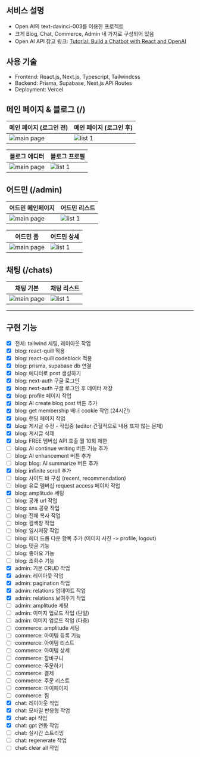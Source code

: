 ## 서비스 설명

- Open AI의 text-davinci-003를 이용한 프로젝트
- 크게 Blog, Chat, Commerce, Admin 네 가지로 구성되어 있음
- Open AI API 참고 링크: [Tutorial: Build a Chatbot with React and OpenAI](https://blog.bitsrc.io/tutorial-build-a-chatbot-with-react-and-openai-2c183c50991e)

## 사용 기술

- Frontend: React.js, Next.js, Typescript, Tailwindcss
- Backend: Prisma, Supabase, Next.js API Routes
- Deployment: Vercel

## 메인 페이지 & 블로그 (/)

<table>
  <thead>
    <tr>
      <th style="text-align: center">메인 페이지 (로그인 전)</th>
      <th style="text-align: center">메인 페이지 (로그인 후)</th>
    </tr>
  </thead>
  <tbody>
    <tr>
      <td><img src="https://user-images.githubusercontent.com/38210233/233589589-42526cdd-bd6b-4642-90f9-f40b1aa10c55.png" alt="main page"/></td>
      <td><img src="https://user-images.githubusercontent.com/38210233/233589641-d534e382-0f5c-4227-9607-9d093fb6513d.png" alt="list 1" /></td>
    </tr>
  </tbody>
</table>

<table>
  <thead>
    <tr>
      <th style="text-align: center">블로그 에디터</th>
      <th style="text-align: center">블로그 프로필</th>
    </tr>
  </thead>
  <tbody>
    <tr>
      <td><img src="https://user-images.githubusercontent.com/38210233/233589902-81a10149-7eb4-4d56-a0b9-876bd9c48b4a.png" alt="main page"/></td>
      <td><img src="https://user-images.githubusercontent.com/38210233/233589950-bb926d4c-55c1-41bd-a71c-bd106c9d25a1.png" alt="list 1" /></td>
    </tr>
  </tbody>
</table>

## 어드민 (/admin)

<table>
  <thead>
    <tr>
      <th style="text-align: center">어드민 메인페이지</th>
      <th style="text-align: center">어드민 리스트</th>
    </tr>
  </thead>
  <tbody>
    <tr>
      <td><img src="https://user-images.githubusercontent.com/38210233/233590181-9a5b5dbb-434d-4036-a9dd-07782471a2d1.png" alt="main page"/></td>
      <td><img src="https://user-images.githubusercontent.com/38210233/233590341-b597fde5-f5b0-4a40-8451-2ace5d9eaf85.png" alt="list 1" /></td>
    </tr>
  </tbody>
</table>

<table>
  <thead>
    <tr>
      <th style="text-align: center">어드민 폼</th>
      <th style="text-align: center">어드민 상세</th>
    </tr>
  </thead>
  <tbody>
    <tr>
      <td><img src="https://user-images.githubusercontent.com/38210233/233590432-7dda4b39-20db-4686-b8ce-a2bc3d10c2d1.png" alt="main page"/></td>
      <td><img src="https://user-images.githubusercontent.com/38210233/233590491-e0ff8a88-289b-4cec-b1e1-f166f0813cff.png" alt="list 1" /></td>
    </tr>
  </tbody>
</table>

## 채팅 (/chats)

<table>
  <thead>
    <tr>
      <th style="text-align: center">채팅 기본</th>
      <th style="text-align: center">채팅 리스트</th>
    </tr>
  </thead>
  <tbody>
    <tr>
      <td><img src="https://user-images.githubusercontent.com/38210233/233590696-40c9313f-480a-45be-ab31-401253ea0c42.png" alt="main page"/></td>
      <td><img src="https://user-images.githubusercontent.com/38210233/233590744-8d294391-d42f-4a67-817f-d237d44eb872.png" alt="list 1" /></td>
    </tr>
  </tbody>
</table>

---

## 구현 기능

- [x] 전체: tailwind 세팅, 레이아웃 작업
- [x] blog: react-quill 적용
- [x] blog: react-quill codeblock 적용
- [x] blog: prisma, supabase db 연결
- [x] blog: 에디터로 post 생성하기
- [x] blog: next-auth 구글 로그인
- [x] blog: next-auth 구글 로그인 후 데이터 저장
- [x] blog: profile 페이지 작업
- [x] blog: AI create blog post 버튼 추가
- [x] blog: get membership 배너 cookie 작업 (24시간)
- [x] blog: 랜딩 페이지 작업
- [x] blog: 게시글 수정 - 작업중 (editor 간헐적으로 내용 뜨지 않는 문제)
- [x] blog: 게시글 삭제
- [x] blog: FREE 멤버십 API 호출 월 10회 제한
- [ ] blog: AI continue writing 버튼 기능 추가
- [ ] blog: AI enhancement 버튼 추가
- [ ] blog: blog: AI summarize 버튼 추가
- [x] blog: infinite scroll 추가
- [ ] blog: 사이드 바 구성 (recent, recommendation)
- [ ] blog: 유료 멤버십 request access 페이지 작업
- [x] blog: amplitude 세팅
- [ ] blog: 공개 url 작업
- [ ] blog: sns 공유 작업
- [ ] blog: 전체 복사 작업
- [ ] blog: 검색창 작업
- [ ] blog: 임시저장 작업
- [ ] blog: 헤더 드롭 다운 항목 추가 (이미지 사진 -> profile, logout)
- [ ] blog: 댓글 기능
- [ ] blog: 좋아요 기능
- [ ] blog: 조회수 기능
- [x] admin: 기본 CRUD 작업
- [x] admin: 레이아웃 작업
- [x] admin: pagination 작업
- [x] admin: relations 업데이트 작업
- [x] admin: relations 보여주기 작업
- [ ] admin: amplitude 세팅
- [ ] admin: 이미지 업로드 작업 (단일)
- [ ] admin: 이미지 업로드 작업 (다중)
- [ ] commerce: amplitude 세팅
- [ ] commerce: 아이템 등록 기능
- [ ] commerce: 아이템 리스트
- [ ] commerce: 아이템 상세
- [ ] commerce: 장바구니
- [ ] commerce: 주문하기
- [ ] commerce: 결제
- [ ] commerce: 주문 리스트
- [ ] commerce: 마이페이지
- [ ] commerce: 찜
- [x] chat: 레이아웃 작업
- [x] chat: 모바일 반응형 작업
- [x] chat: api 작업
- [x] chat: gpt 연동 작업
- [ ] chat: 실시간 스트리밍
- [ ] chat: regenerate 작업
- [ ] chat: clear all 작업
